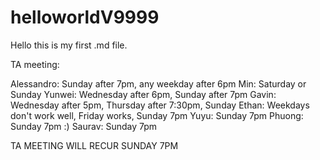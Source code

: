 # helloworldV9999
Hello this is my first .md file.

TA meeting:

Alessandro: Sunday after 7pm, any weekday after 6pm
Min: Saturday or Sunday
Yunwei: Wednesday after 6pm, Sunday after 7pm
Gavin: Wednesday after 5pm, Thursday after 7:30pm, Sunday
Ethan: Weekdays don't work well, Friday works, Sunday 7pm
Yuyu: Sunday 7pm
Phuong: Sunday 7pm :)
Saurav: Sunday 7pm

TA MEETING WILL RECUR SUNDAY 7PM
